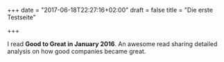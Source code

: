 +++
date = "2017-06-18T22:27:16+02:00"
draft = false
title = "Die erste Testseite"

+++

I read **Good to Great in January 2016**. An awesome read sharing detailed analysis on how good companies became great.